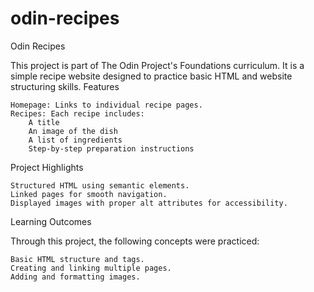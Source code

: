 # odin-recipes
Odin Recipes

This project is part of The Odin Project's Foundations curriculum. It is a simple recipe website designed to practice basic HTML and website structuring skills.
Features

    Homepage: Links to individual recipe pages.
    Recipes: Each recipe includes:
        A title
        An image of the dish
        A list of ingredients
        Step-by-step preparation instructions

Project Highlights

    Structured HTML using semantic elements.
    Linked pages for smooth navigation.
    Displayed images with proper alt attributes for accessibility.

Learning Outcomes

Through this project, the following concepts were practiced:

    Basic HTML structure and tags.
    Creating and linking multiple pages.
    Adding and formatting images.